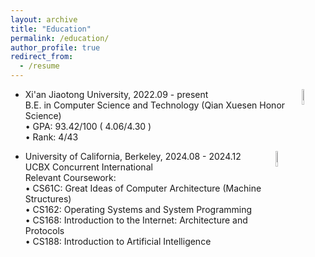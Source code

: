 ```yaml
---
layout: archive
title: "Education"
permalink: /education/
author_profile: true
redirect_from:
  - /resume
---
```


* Xi'an Jiaotong University, 2022.09 - present [<img src="https://raw.githubusercontent.com/reallinshengxiang/reallinshengxiang.github.io/refs/heads/master/images/xjtu.webp"  align = "right"  width="8%"/>](http://en.xjtu.edu.cn/about.html)   
  B.E. in Computer Science and Technology (Qian Xuesen Honor Science)       
  • GPA: 93.42/100  ( 4.06/4.30 )  
  • Rank:  4/43

          
* University of California, Berkeley, 2024.08 - 2024.12   [<img src="https://raw.githubusercontent.com/reallinshengxiang/reallinshengxiang.github.io/refs/heads/master/images/ucb.webp"  align = "right" width="8%"/>](https://www.berkeley.edu/)  
  UCBX Concurrent International      
  Relevant Coursework:   
  • CS61C: Great Ideas of Computer Architecture (Machine Structures)    
  • CS162: Operating Systems and System Programming  
  • CS168: Introduction to the Internet: Architecture and Protocols    
  • CS188: Introduction to Artificial Intelligence
